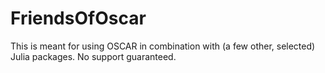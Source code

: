 # FriendsOfOscar
This is meant for using OSCAR in combination with (a few other, selected) Julia packages. No support guaranteed.
